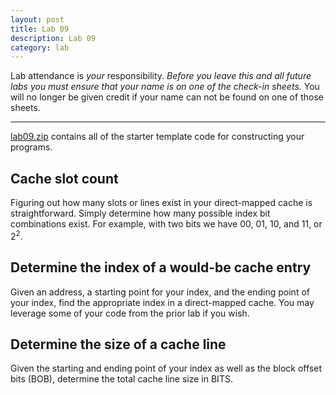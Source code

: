 ```yaml
---
layout: post
title: Lab 09
description: Lab 09
category: lab
---
```


Lab attendance is *your* responsibility.
*Before you leave this and all future labs you must ensure that your name is on one of the check-in sheets.*
You will no longer be given credit if your name can not be found on one of those sheets.

---------------------------------------

[lab09.zip][lab09.zip] contains all of the starter template code for constructing your programs.

## Cache slot count

Figuring out how many slots or lines exist in your direct-mapped cache is straightforward.
Simply determine how many possible index bit combinations exist.
For example, with two bits we have 00, 01, 10, and 11, or 2<sup>2</sup>.

## Determine the index of a would-be cache entry

Given an address, a starting point for your index, and the ending point of your index, find the appropriate index in a direct-mapped cache.
You may leverage some of your code from the prior lab if you wish.

## Determine the size of a cache line

Given the starting and ending point of your index as well as the block offset bits (BOB), determine the total cache line size in BITS.

[lab09.zip]: {{site.base}}/files/lab09.zip
